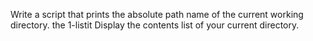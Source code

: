 Write a script that prints the absolute path name of the current working directory.
the 1-listit Display the contents list of your current directory.
